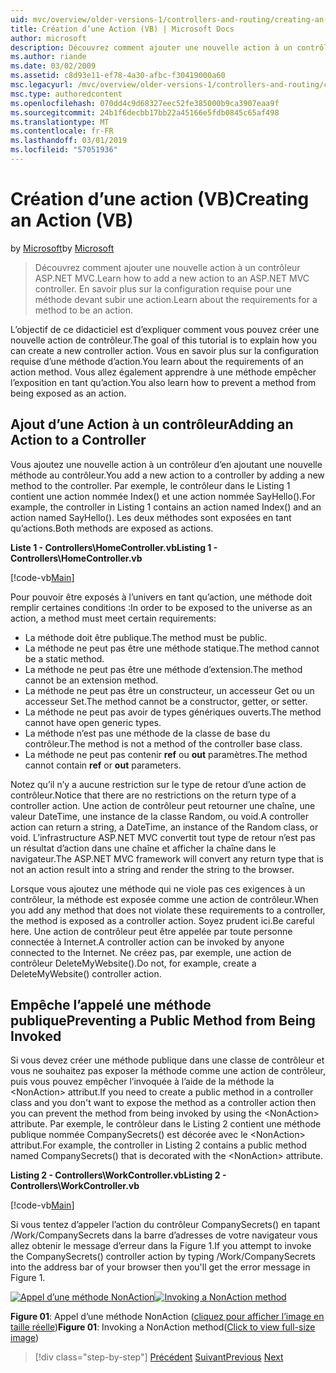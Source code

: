 ```yaml
---
uid: mvc/overview/older-versions-1/controllers-and-routing/creating-an-action-vb
title: Création d’une Action (VB) | Microsoft Docs
author: microsoft
description: Découvrez comment ajouter une nouvelle action à un contrôleur ASP.NET MVC. En savoir plus sur la configuration requise pour une méthode devant subir une action.
ms.author: riande
ms.date: 03/02/2009
ms.assetid: c8d93e11-ef78-4a30-afbc-f30419000a60
msc.legacyurl: /mvc/overview/older-versions-1/controllers-and-routing/creating-an-action-vb
msc.type: authoredcontent
ms.openlocfilehash: 070dd4c9d68327eec52fe385000b9ca3907eaa9f
ms.sourcegitcommit: 24b1f6decbb17bb22a45166e5fdb0845c65af498
ms.translationtype: MT
ms.contentlocale: fr-FR
ms.lasthandoff: 03/01/2019
ms.locfileid: "57051936"
---
```

<a name="creating-an-action-vb"></a><span data-ttu-id="09883-104">Création d’une action (VB)</span><span class="sxs-lookup"><span data-stu-id="09883-104">Creating an Action (VB)</span></span>
====================
<span data-ttu-id="09883-105">by [Microsoft](https://github.com/microsoft)</span><span class="sxs-lookup"><span data-stu-id="09883-105">by [Microsoft](https://github.com/microsoft)</span></span>

> <span data-ttu-id="09883-106">Découvrez comment ajouter une nouvelle action à un contrôleur ASP.NET MVC.</span><span class="sxs-lookup"><span data-stu-id="09883-106">Learn how to add a new action to an ASP.NET MVC controller.</span></span> <span data-ttu-id="09883-107">En savoir plus sur la configuration requise pour une méthode devant subir une action.</span><span class="sxs-lookup"><span data-stu-id="09883-107">Learn about the requirements for a method to be an action.</span></span>


<span data-ttu-id="09883-108">L’objectif de ce didacticiel est d’expliquer comment vous pouvez créer une nouvelle action de contrôleur.</span><span class="sxs-lookup"><span data-stu-id="09883-108">The goal of this tutorial is to explain how you can create a new controller action.</span></span> <span data-ttu-id="09883-109">Vous en savoir plus sur la configuration requise d’une méthode d’action.</span><span class="sxs-lookup"><span data-stu-id="09883-109">You learn about the requirements of an action method.</span></span> <span data-ttu-id="09883-110">Vous allez également apprendre à une méthode empêcher l’exposition en tant qu’action.</span><span class="sxs-lookup"><span data-stu-id="09883-110">You also learn how to prevent a method from being exposed as an action.</span></span>

## <a name="adding-an-action-to-a-controller"></a><span data-ttu-id="09883-111">Ajout d’une Action à un contrôleur</span><span class="sxs-lookup"><span data-stu-id="09883-111">Adding an Action to a Controller</span></span>

<span data-ttu-id="09883-112">Vous ajoutez une nouvelle action à un contrôleur d’en ajoutant une nouvelle méthode au contrôleur.</span><span class="sxs-lookup"><span data-stu-id="09883-112">You add a new action to a controller by adding a new method to the controller.</span></span> <span data-ttu-id="09883-113">Par exemple, le contrôleur dans le Listing 1 contient une action nommée Index() et une action nommée SayHello().</span><span class="sxs-lookup"><span data-stu-id="09883-113">For example, the controller in Listing 1 contains an action named Index() and an action named SayHello().</span></span> <span data-ttu-id="09883-114">Les deux méthodes sont exposées en tant qu’actions.</span><span class="sxs-lookup"><span data-stu-id="09883-114">Both methods are exposed as actions.</span></span>

<span data-ttu-id="09883-115">**Liste 1 - Controllers\HomeController.vb**</span><span class="sxs-lookup"><span data-stu-id="09883-115">**Listing 1 - Controllers\HomeController.vb**</span></span>

[!code-vb[Main](creating-an-action-vb/samples/sample1.vb)]

<span data-ttu-id="09883-116">Pour pouvoir être exposés à l’univers en tant qu’action, une méthode doit remplir certaines conditions :</span><span class="sxs-lookup"><span data-stu-id="09883-116">In order to be exposed to the universe as an action, a method must meet certain requirements:</span></span>

- <span data-ttu-id="09883-117">La méthode doit être publique.</span><span class="sxs-lookup"><span data-stu-id="09883-117">The method must be public.</span></span>
- <span data-ttu-id="09883-118">La méthode ne peut pas être une méthode statique.</span><span class="sxs-lookup"><span data-stu-id="09883-118">The method cannot be a static method.</span></span>
- <span data-ttu-id="09883-119">La méthode ne peut pas être une méthode d’extension.</span><span class="sxs-lookup"><span data-stu-id="09883-119">The method cannot be an extension method.</span></span>
- <span data-ttu-id="09883-120">La méthode ne peut pas être un constructeur, un accesseur Get ou un accesseur Set.</span><span class="sxs-lookup"><span data-stu-id="09883-120">The method cannot be a constructor, getter, or setter.</span></span>
- <span data-ttu-id="09883-121">La méthode ne peut pas avoir de types génériques ouverts.</span><span class="sxs-lookup"><span data-stu-id="09883-121">The method cannot have open generic types.</span></span>
- <span data-ttu-id="09883-122">La méthode n’est pas une méthode de la classe de base du contrôleur.</span><span class="sxs-lookup"><span data-stu-id="09883-122">The method is not a method of the controller base class.</span></span>
- <span data-ttu-id="09883-123">La méthode ne peut pas contenir **ref** ou **out** paramètres.</span><span class="sxs-lookup"><span data-stu-id="09883-123">The method cannot contain **ref** or **out** parameters.</span></span>

<span data-ttu-id="09883-124">Notez qu’il n’y a aucune restriction sur le type de retour d’une action de contrôleur.</span><span class="sxs-lookup"><span data-stu-id="09883-124">Notice that there are no restrictions on the return type of a controller action.</span></span> <span data-ttu-id="09883-125">Une action de contrôleur peut retourner une chaîne, une valeur DateTime, une instance de la classe Random, ou void.</span><span class="sxs-lookup"><span data-stu-id="09883-125">A controller action can return a string, a DateTime, an instance of the Random class, or void.</span></span> <span data-ttu-id="09883-126">L’infrastructure ASP.NET MVC convertit tout type de retour n’est pas un résultat d’action dans une chaîne et afficher la chaîne dans le navigateur.</span><span class="sxs-lookup"><span data-stu-id="09883-126">The ASP.NET MVC framework will convert any return type that is not an action result into a string and render the string to the browser.</span></span>

<span data-ttu-id="09883-127">Lorsque vous ajoutez une méthode qui ne viole pas ces exigences à un contrôleur, la méthode est exposée comme une action de contrôleur.</span><span class="sxs-lookup"><span data-stu-id="09883-127">When you add any method that does not violate these requirements to a controller, the method is exposed as a controller action.</span></span> <span data-ttu-id="09883-128">Soyez prudent ici.</span><span class="sxs-lookup"><span data-stu-id="09883-128">Be careful here.</span></span> <span data-ttu-id="09883-129">Une action de contrôleur peut être appelée par toute personne connectée à Internet.</span><span class="sxs-lookup"><span data-stu-id="09883-129">A controller action can be invoked by anyone connected to the Internet.</span></span> <span data-ttu-id="09883-130">Ne créez pas, par exemple, une action de contrôleur DeleteMyWebsite().</span><span class="sxs-lookup"><span data-stu-id="09883-130">Do not, for example, create a DeleteMyWebsite() controller action.</span></span>

## <a name="preventing-a-public-method-from-being-invoked"></a><span data-ttu-id="09883-131">Empêche l’appelé une méthode publique</span><span class="sxs-lookup"><span data-stu-id="09883-131">Preventing a Public Method from Being Invoked</span></span>

<span data-ttu-id="09883-132">Si vous devez créer une méthode publique dans une classe de contrôleur et vous ne souhaitez pas exposer la méthode comme une action de contrôleur, puis vous pouvez empêcher l’invoquée à l’aide de la méthode la &lt;NonAction&gt; attribut.</span><span class="sxs-lookup"><span data-stu-id="09883-132">If you need to create a public method in a controller class and you don't want to expose the method as a controller action then you can prevent the method from being invoked by using the &lt;NonAction&gt; attribute.</span></span> <span data-ttu-id="09883-133">Par exemple, le contrôleur dans le Listing 2 contient une méthode publique nommée CompanySecrets() est décorée avec le &lt;NonAction&gt; attribut.</span><span class="sxs-lookup"><span data-stu-id="09883-133">For example, the controller in Listing 2 contains a public method named CompanySecrets() that is decorated with the &lt;NonAction&gt; attribute.</span></span>

<span data-ttu-id="09883-134">**Listing 2 - Controllers\WorkController.vb**</span><span class="sxs-lookup"><span data-stu-id="09883-134">**Listing 2 - Controllers\WorkController.vb**</span></span>

[!code-vb[Main](creating-an-action-vb/samples/sample2.vb)]

<span data-ttu-id="09883-135">Si vous tentez d’appeler l’action du contrôleur CompanySecrets() en tapant /Work/CompanySecrets dans la barre d’adresses de votre navigateur vous allez obtenir le message d’erreur dans la Figure 1.</span><span class="sxs-lookup"><span data-stu-id="09883-135">If you attempt to invoke the CompanySecrets() controller action by typing /Work/CompanySecrets into the address bar of your browser then you'll get the error message in Figure 1.</span></span>


<span data-ttu-id="09883-136">[![Appel d’une méthode NonAction](creating-an-action-vb/_static/image1.jpg)](creating-an-action-vb/_static/image1.png)</span><span class="sxs-lookup"><span data-stu-id="09883-136">[![Invoking a NonAction method](creating-an-action-vb/_static/image1.jpg)](creating-an-action-vb/_static/image1.png)</span></span>

<span data-ttu-id="09883-137">**Figure 01**: Appel d’une méthode NonAction ([cliquez pour afficher l’image en taille réelle](creating-an-action-vb/_static/image2.png))</span><span class="sxs-lookup"><span data-stu-id="09883-137">**Figure 01**: Invoking a NonAction method([Click to view full-size image](creating-an-action-vb/_static/image2.png))</span></span>

> [!div class="step-by-step"]
> <span data-ttu-id="09883-138">[Précédent](creating-a-controller-vb.md)
> [Suivant](aspnet-mvc-controllers-overview-cs.md)</span><span class="sxs-lookup"><span data-stu-id="09883-138">[Previous](creating-a-controller-vb.md)
[Next](aspnet-mvc-controllers-overview-cs.md)</span></span>
